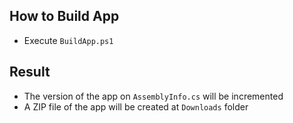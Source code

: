 ## How to Build App
- Execute `BuildApp.ps1`

## Result
- The version of the app on `AssemblyInfo.cs` will be incremented
- A ZIP file of the app will be created at `Downloads` folder
